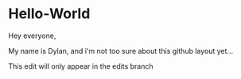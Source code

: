 # Hello-World

Hey everyone,

My name is Dylan, and i'm not too sure about this github layout yet...

This edit will only appear in the edits branch
